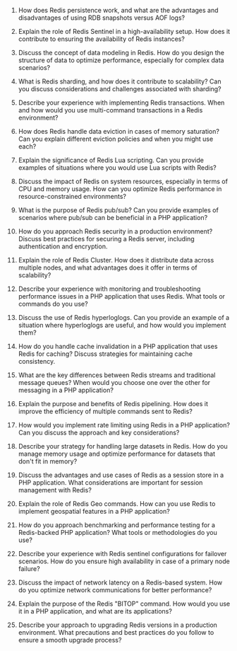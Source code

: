 1. How does Redis persistence work, and what are the advantages and disadvantages of using RDB snapshots versus AOF logs?

2. Explain the role of Redis Sentinel in a high-availability setup. How does it contribute to ensuring the availability of Redis instances?

3. Discuss the concept of data modeling in Redis. How do you design the structure of data to optimize performance, especially for complex data scenarios?

4. What is Redis sharding, and how does it contribute to scalability? Can you discuss considerations and challenges associated with sharding?

5. Describe your experience with implementing Redis transactions. When and how would you use multi-command transactions in a Redis environment?

6. How does Redis handle data eviction in cases of memory saturation? Can you explain different eviction policies and when you might use each?

7. Explain the significance of Redis Lua scripting. Can you provide examples of situations where you would use Lua scripts with Redis?

8. Discuss the impact of Redis on system resources, especially in terms of CPU and memory usage. How can you optimize Redis performance in resource-constrained environments?

9. What is the purpose of Redis pub/sub? Can you provide examples of scenarios where pub/sub can be beneficial in a PHP application?

10. How do you approach Redis security in a production environment? Discuss best practices for securing a Redis server, including authentication and encryption.

11. Explain the role of Redis Cluster. How does it distribute data across multiple nodes, and what advantages does it offer in terms of scalability?

12. Describe your experience with monitoring and troubleshooting performance issues in a PHP application that uses Redis. What tools or commands do you use?

13. Discuss the use of Redis hyperloglogs. Can you provide an example of a situation where hyperloglogs are useful, and how would you implement them?

14. How do you handle cache invalidation in a PHP application that uses Redis for caching? Discuss strategies for maintaining cache consistency.

15. What are the key differences between Redis streams and traditional message queues? When would you choose one over the other for messaging in a PHP application?

16. Explain the purpose and benefits of Redis pipelining. How does it improve the efficiency of multiple commands sent to Redis?

17. How would you implement rate limiting using Redis in a PHP application? Can you discuss the approach and key considerations?

18. Describe your strategy for handling large datasets in Redis. How do you manage memory usage and optimize performance for datasets that don't fit in memory?

19. Discuss the advantages and use cases of Redis as a session store in a PHP application. What considerations are important for session management with Redis?

20. Explain the role of Redis Geo commands. How can you use Redis to implement geospatial features in a PHP application?

21. How do you approach benchmarking and performance testing for a Redis-backed PHP application? What tools or methodologies do you use?

22. Describe your experience with Redis sentinel configurations for failover scenarios. How do you ensure high availability in case of a primary node failure?

23. Discuss the impact of network latency on a Redis-based system. How do you optimize network communications for better performance?

24. Explain the purpose of the Redis "BITOP" command. How would you use it in a PHP application, and what are its applications?

25. Describe your approach to upgrading Redis versions in a production environment. What precautions and best practices do you follow to ensure a smooth upgrade process?